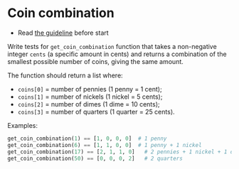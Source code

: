 # Coin combination

- Read [the guideline](https://github.com/mate-academy/py-task-guideline/blob/main/README.md) before start


Write tests for `get_coin_combination` function that takes a non-negative integer
`cents` (a specific amount in cents) and returns a combination of the smallest
possible number of coins, giving the same amount.

The function should return a list where:
- `coins[0]` = number of pennies (1 penny = 1 cent);
- `coins[1]` = number of nickels (1 nickel = 5 cents);
- `coins[2]` = number of dimes (1 dime = 10 cents);
- `coins[3]` = number of quarters (1 quarter = 25 cents).

Examples:
```python
get_coin_combination(1) == [1, 0, 0, 0]  # 1 penny
get_coin_combination(6) == [1, 1, 0, 0]  # 1 penny + 1 nickel
get_coin_combination(17) == [2, 1, 1, 0]   # 2 pennies + 1 nickel + 1 dime
get_coin_combination(50) == [0, 0, 0, 2]   # 2 quarters
```
